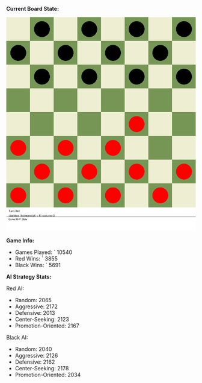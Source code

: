 
**Current Board State:**  
<!-- START_GIF -->
![Checkers Game](./checkers_game.gif)
<!-- END_GIF -->

**Game Info:**  
- Games Played: `<!-- GAMES_PLAYED --> 10540
- Red Wins: `<!-- RED_WINS --> 3855
- Black Wins: `<!-- BLACK_WINS --> 5691

<!-- AI_STATS -->
**AI Strategy Stats:**

Red AI:
- Random: 2065
- Aggressive: 2172
- Defensive: 2013
- Center-Seeking: 2123
- Promotion-Oriented: 2167

Black AI:
- Random: 2040
- Aggressive: 2126
- Defensive: 2162
- Center-Seeking: 2178
- Promotion-Oriented: 2034
